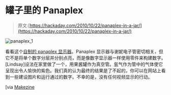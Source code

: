 # 罐子里的 Panaplex

> 原文:[https://hackaday.com/2010/10/22/panaplex-in-a-jar/](https://hackaday.com/2010/10/22/panaplex-in-a-jar/)

![](../Images/9e143ed17b5c35e6ca537fae474f8068.png "panaplex_1")

看看这个[自制的 panaplex 显示器](http://imajeenyus.com/vacuum/20100814_panaplex/index.shtml)。Panaplex 显示器与谢妮电子管密切相关，但它不是将单个数字分层并分别点亮，而是像数字显示器一样使用零件来构建数字。[Lindsay]设法在家里做了一个，用果酱罐作为真空管。氩气作为管中的气体使它呈现出令人愉快的紫色。我们真的认为最终的结果是了不起的，你可以在网站上看到一些建设图片和运行通过的数字。不幸的是，没有任何视频显示的行动。

[via [Makezine](http://blog.makezine.com/archive/2010/10/homemade_panaplex_display.html)